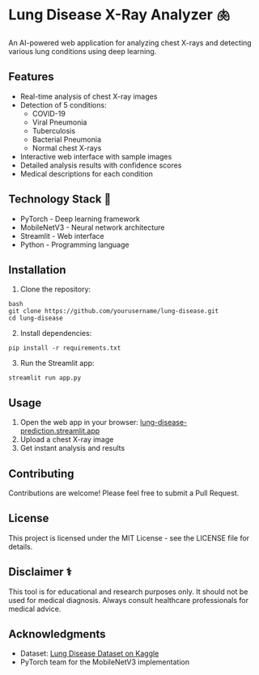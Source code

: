 
# Lung Disease X-Ray Analyzer 🫁

An AI-powered web application for analyzing chest X-rays and detecting various lung conditions using deep learning.

## Features

- Real-time analysis of chest X-ray images
- Detection of 5 conditions:
  - COVID-19
  - Viral Pneumonia  
  - Tuberculosis
  - Bacterial Pneumonia
  - Normal chest X-rays
- Interactive web interface with sample images
- Detailed analysis results with confidence scores
- Medical descriptions for each condition

## Technology Stack 🔧

- PyTorch - Deep learning framework
- MobileNetV3 - Neural network architecture
- Streamlit - Web interface
- Python - Programming language

## Installation

1. Clone the repository:
```
bash
git clone https://github.com/yourusername/lung-disease.git
cd lung-disease
```

2. Install dependencies:
```
pip install -r requirements.txt
```

3. Run the Streamlit app:
```
streamlit run app.py
```

## Usage

1. Open the web app in your browser: [lung-disease-prediction.streamlit.app](https://lung-disease-prediction.streamlit.app/)
2. Upload a chest X-ray image
3. Get instant analysis and results

## Contributing

Contributions are welcome! Please feel free to submit a Pull Request.

## License

This project is licensed under the MIT License - see the LICENSE file for details.

## Disclaimer ⚕️

This tool is for educational and research purposes only. It should not be used for medical diagnosis. Always consult healthcare professionals for medical advice.

## Acknowledgments

- Dataset: [Lung Disease Dataset on Kaggle](https://www.kaggle.com/datasets/omkarmanohardalvi/lungs-disease-dataset-4-types)
- PyTorch team for the MobileNetV3 implementation

